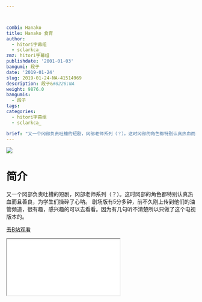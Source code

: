 ```yaml
---



combi: Hanako
title: Hanako 食育
author:
  - hitori字幕组
  - sclarkca_
zmz: hitori字幕组
publishdate: '2001-01-03'
bangumi: 段子
date: '2019-01-24'
slug: 2019-01-24-NA-41514969
description: 段子&#8226;NA
weight: 9876.0
bangumis:
  - 段子
tags:
categories:
  - hitori字幕组
  - sclarkca_

brief: "又一个冈部负责吐槽的短剧，冈部老师系列（？）。这时冈部的角色都特别认真热血而且善良，为学生们操碎了心呐。 剧场版有5分多钟，前不久刚上传到他们的油管频道，很有趣，感兴趣的可以去看看。因为有几句听不清楚所以只做了这个电视版本的。"
---
```

![](https://i.imgur.com/mP18se2.jpg)
# 简介  
又一个冈部负责吐槽的短剧，冈部老师系列（？）。这时冈部的角色都特别认真热血而且善良，为学生们操碎了心呐。
剧场版有5分多钟，前不久刚上传到他们的油管频道，很有趣，感兴趣的可以去看看。因为有几句听不清楚所以只做了这个电视版本的。  

[去B站观看](https://www.bilibili.com/video/av41514969/)
<div class ="resp-container"><iframe class="testiframe" src="//player.bilibili.com/player.html?aid=41514969"", scrolling="no", allowfullscreen="true" > </iframe></div> 
